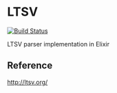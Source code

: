 # LTSV

[![Build Status](https://travis-ci.org/ma2gedev/ltsvex.png?branch=master)](https://travis-ci.org/ma2gedev/ltsvex)

LTSV parser implementation in Elixir

## Reference

http://ltsv.org/

